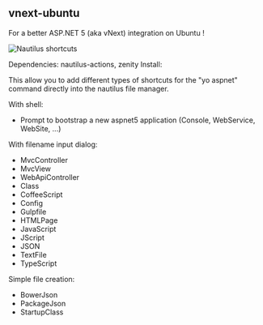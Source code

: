 vnext-ubuntu
---------------

For a better ASP.NET 5 (aka vNext) integration on Ubuntu !

![Nautilus shortcuts](http://cubitouch.fr/screenshots/elockution.png)

Dependencies: nautilus-actions, zenity
Install: 

This allow you to add different types of shortcuts for the "yo aspnet" command directly into the nautilus file manager.

With shell:
- Prompt to bootstrap a new aspnet5 application (Console, WebService, WebSite, ...)

With filename input dialog:
- MvcController
- MvcView
- WebApiController
- Class
- CoffeeScript
- Config
- Gulpfile
- HTMLPage
- JavaScript
- JScript
- JSON
- TextFile
- TypeScript

Simple file creation:
- BowerJson
- PackageJson
- StartupClass